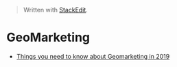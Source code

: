 


> Written with [StackEdit](https://stackedit.io/).

# GeoMarketing

- [Things you need to know about Geomarketing in 2019](https://medium.com/locale-ai/things-you-need-to-know-about-geomarketing-in-2019-ee621c8118f5)
<!--stackedit_data:
eyJoaXN0b3J5IjpbMzE5ODkwNDE4XX0=
-->